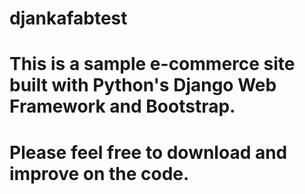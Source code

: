 # djankafabtest
# This is a sample e-commerce site built with Python's Django Web Framework and Bootstrap.
# Please feel free to download and improve on the code. 
